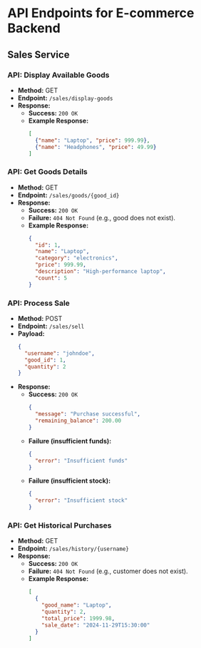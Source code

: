 
# API Endpoints for E-commerce Backend
## Sales Service

### API: Display Available Goods
- **Method:** GET
- **Endpoint:** `/sales/display-goods`
- **Response:**
  - **Success:** `200 OK`
  - **Example Response:**
    ```json
    [
      {"name": "Laptop", "price": 999.99},
      {"name": "Headphones", "price": 49.99}
    ]
    ```

### API: Get Goods Details
- **Method:** GET
- **Endpoint:** `/sales/goods/{good_id}`
- **Response:**
  - **Success:** `200 OK`
  - **Failure:** `404 Not Found` (e.g., good does not exist).
  - **Example Response:**
    ```json
    {
      "id": 1,
      "name": "Laptop",
      "category": "electronics",
      "price": 999.99,
      "description": "High-performance laptop",
      "count": 5
    }
    ```

### API: Process Sale
- **Method:** POST
- **Endpoint:** `/sales/sell`
- **Payload:**
  ```json
  {
    "username": "johndoe",
    "good_id": 1,
    "quantity": 2
  }
  ```
- **Response:**
  - **Success:** `200 OK`
    ```json
    {
      "message": "Purchase successful",
      "remaining_balance": 200.00
    }
    ```
  - **Failure (insufficient funds):**
    ```json
    {
      "error": "Insufficient funds"
    }
    ```
  - **Failure (insufficient stock):**
    ```json
    {
      "error": "Insufficient stock"
    }
    ```

### API: Get Historical Purchases
- **Method:** GET
- **Endpoint:** `/sales/history/{username}`
- **Response:**
  - **Success:** `200 OK`
  - **Failure:** `404 Not Found` (e.g., customer does not exist).
  - **Example Response:**
    ```json
    [
      {
        "good_name": "Laptop",
        "quantity": 2,
        "total_price": 1999.98,
        "sale_date": "2024-11-29T15:30:00"
      }
    ]
    ```